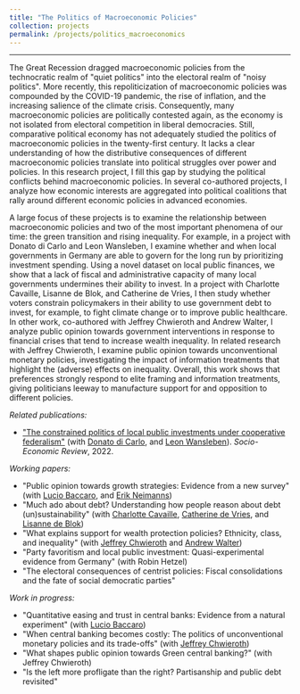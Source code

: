 ```yaml
---
title: "The Politics of Macroeconomic Policies"
collection: projects
permalink: /projects/politics_macroeconomics
---
```


------

The Great Recession dragged macroeconomic policies from the technocratic realm of "quiet politics" into the electoral realm of "noisy politics". More recently, this repoliticization of macroeconomic policies was compounded by the COVID-19 pandemic, the rise of inflation, and the increasing salience of the climate crisis. Consequently, many macroeconomic policies are politically contested again, as the economy is not isolated from electoral competition in liberal democracies. Still, comparative political economy has not adequately studied the politics of macroeconomic policies in the twenty-first century. It lacks a clear understanding of how the distributive consequences of different macroeconomic policies translate into political struggles over power and policies. In this research project, I fill this gap by studying the political conflicts behind macroeconomic policies. In several co-authored projects, I analyze how economic interests are aggregated into political coalitions that rally around different economic policies in advanced economies.

A large focus of these projects is to examine the relationship between macroeconomic policies and two of the most important phenomena of our time: the green transition and rising inequality. For example, in a project with Donato di Carlo and Leon Wansleben, I examine whether and when local governments in Germany are able to govern for the long run by prioritizing investment spending. Using a novel dataset on local public finances, we show that a lack of fiscal and administrative capacity of many local governments undermines their ability to invest. In a project with Charlotte Cavaille, Lisanne de Blok, and Catherine de Vries, I then study whether voters constrain policymakers in their ability to use government debt to invest, for example, to fight climate change or to improve public healthcare. In other work, co-authored with Jeffrey Chwieroth and Andrew Walter, I analyze public opinion towards government interventions in response to financial crises that tend to increase wealth inequality. In related research with Jeffrey Chwieroth, I examine public opinion towards unconventional monetary policies, investigating the impact of information treatments that highlight the (adverse) effects on inequality. Overall, this work shows that preferences strongly respond to elite framing and information treatments, giving politicians leeway to manufacture support for and opposition to different policies.

*Related publications:*

* ["The constrained politics of local public investments under cooperative federalism"](https://doi.org/10.1093/ser/mwac026) (with [Donato di Carlo](https://www.mpifg.de/person/110112/753645), and [Leon Wansleben](https://www.mpifg.de/person/wansleben-leon/576460)). *Socio-Economic Review*, 2022.

*Working papers:*

* "Public opinion towards growth strategies: Evidence from  a new survey" (with [Lucio Baccaro](http://www.mpifg.de/people/lb/index_en.asp), and [Erik Neimanns](https://www.mpifg.de/forschung/wissdetails_en.asp?MitarbID=885))
* "Much ado about debt? Understanding how people reason about debt (un)sustainability" (with [Charlotte Cavaille](https://charlottecavaille.wordpress.com/), [Catherine de Vries](https://www.catherinedevries.eu/), and [Lisanne de Blok](https://lisannedeblok.com/))
* "What explains support for wealth protection policies? Ethnicity, class, and inequality" (with [Jeffrey Chwieroth](http://personal.lse.ac.uk/chwierot/) and [Andrew Walter](https://findanexpert.unimelb.edu.au/profile/195100-andrew-walter))
* "Party favoritism and local public investment: Quasi-experimental evidence from Germany" (with Robin Hetzel)
* "The electoral consequences of centrist policies: Fiscal consolidations and the fate of social democratic parties"

*Work in progress:*

* "Quantitative easing and trust in central banks: Evidence from a natural experiment" (with [Lucio Baccaro](http://www.mpifg.de/people/lb/index_en.asp))
* "When central banking becomes costly: The politics of unconventional monetary policies and its trade-offs" (with [Jeffrey Chwieroth](http://personal.lse.ac.uk/chwierot/))
* "What shapes public opinion towards Green central banking?" (with Jeffrey Chwieroth)
* "Is the left more profligate than the right? Partisanship and public debt revisited"
